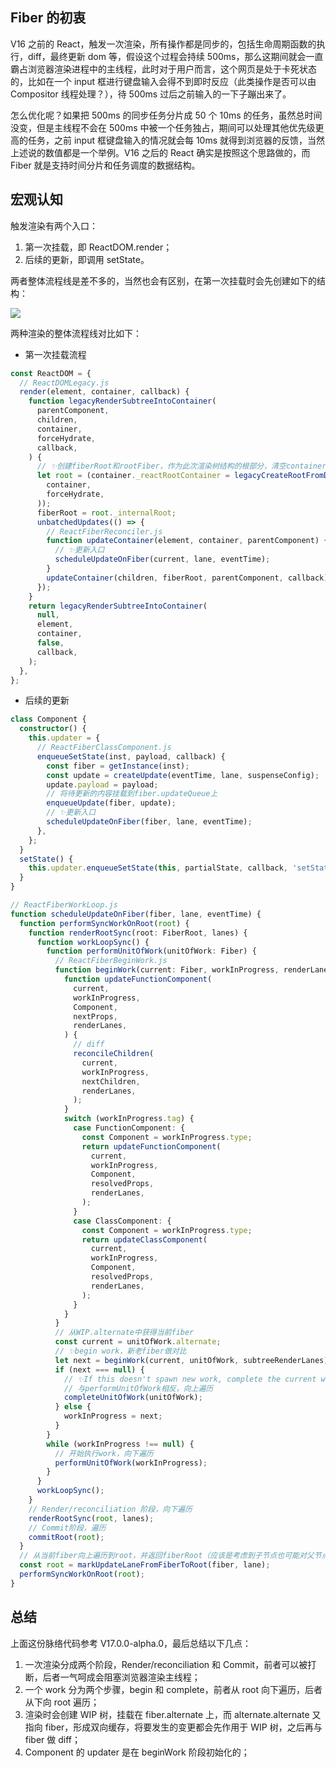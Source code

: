## Fiber 的初衷

V16 之前的 React，触发一次渲染，所有操作都是同步的，包括生命周期函数的执行，diff，最终更新 dom 等，假设这个过程会持续 500ms，那么这期间就会一直霸占浏览器渲染进程中的主线程，此时对于用户而言，这个网页是处于卡死状态的，比如在一个 input 框进行键盘输入会得不到即时反应（此类操作是否可以由 Compositor 线程处理？），待 500ms 过后之前输入的一下子蹦出来了。

怎么优化呢？如果把 500ms 的同步任务分片成 50 个 10ms 的任务，虽然总时间没变，但是主线程不会在 500ms 中被一个任务独占，期间可以处理其他优先级更高的任务，之前 input 框键盘输入的情况就会每 10ms 就得到浏览器的反馈，当然上述说的数值都是一个举例。V16 之后的 React 确实是按照这个思路做的，而 Fiber 就是支持时间分片和任务调度的数据结构。

## 宏观认知

触发渲染有两个入口：

1. 第一次挂载，即 ReactDOM.render；
2. 后续的更新，即调用 setState。

两者整体流程线是差不多的，当然也会有区别，在第一次挂载时会先创建如下的结构：

![](/bimgs/react_dom_render.png)

两种渲染的整体流程线对比如下：

- 第一次挂载流程

```ts
const ReactDOM = {
  // ReactDOMLegacy.js
  render(element, container, callback) {
    function legacyRenderSubtreeIntoContainer(
      parentComponent,
      children,
      container,
      forceHydrate,
      callback,
    ) {
      // ✨创建fiberRoot和rootFiber，作为此次渲染树结构的根部分，清空container的子节点
      let root = (container._reactRootContainer = legacyCreateRootFromDOMContainer(
        container,
        forceHydrate,
      ));
      fiberRoot = root._internalRoot;
      unbatchedUpdates(() => {
        // ReactFiberReconciler.js
        function updateContainer(element, container, parentComponent) {
          // ✨更新入口
          scheduleUpdateOnFiber(current, lane, eventTime);
        }
        updateContainer(children, fiberRoot, parentComponent, callback);
      });
    }
    return legacyRenderSubtreeIntoContainer(
      null,
      element,
      container,
      false,
      callback,
    );
  },
};
```

- 后续的更新

```ts
class Component {
  constructor() {
    this.updater = {
      // ReactFiberClassComponent.js
      enqueueSetState(inst, payload, callback) {
        const fiber = getInstance(inst);
        const update = createUpdate(eventTime, lane, suspenseConfig);
        update.payload = payload;
        // 将待更新的内容挂载到fiber.updateQueue上
        enqueueUpdate(fiber, update);
        // ✨更新入口
        scheduleUpdateOnFiber(fiber, lane, eventTime);
      },
    };
  }
  setState() {
    this.updater.enqueueSetState(this, partialState, callback, 'setState');
  }
}
```

```ts
// ReactFiberWorkLoop.js
function scheduleUpdateOnFiber(fiber, lane, eventTime) {
  function performSyncWorkOnRoot(root) {
    function renderRootSync(root: FiberRoot, lanes) {
      function workLoopSync() {
        function performUnitOfWork(unitOfWork: Fiber) {
          // ReactFiberBeginWork.js
          function beginWork(current: Fiber, workInProgress, renderLanes) {
            function updateFunctionComponent(
              current,
              workInProgress,
              Component,
              nextProps,
              renderLanes,
            ) {
              // diff
              reconcileChildren(
                current,
                workInProgress,
                nextChildren,
                renderLanes,
              );
            }
            switch (workInProgress.tag) {
              case FunctionComponent: {
                const Component = workInProgress.type;
                return updateFunctionComponent(
                  current,
                  workInProgress,
                  Component,
                  resolvedProps,
                  renderLanes,
                );
              }
              case ClassComponent: {
                const Component = workInProgress.type;
                return updateClassComponent(
                  current,
                  workInProgress,
                  Component,
                  resolvedProps,
                  renderLanes,
                );
              }
            }
          }
          // 从WIP.alternate中获得当前fiber
          const current = unitOfWork.alternate;
          // ✨begin work，新老fiber做对比
          let next = beginWork(current, unitOfWork, subtreeRenderLanes);
          if (next === null) {
            // ✨If this doesn't spawn new work, complete the current work.
            // 与performUnitOfWork相反，向上遍历
            completeUnitOfWork(unitOfWork);
          } else {
            workInProgress = next;
          }
        }
        while (workInProgress !== null) {
          // 开始执行work，向下遍历
          performUnitOfWork(workInProgress);
        }
      }
      workLoopSync();
    }
    // Render/reconciliation 阶段，向下遍历
    renderRootSync(root, lanes);
    // Commit阶段，遍历
    commitRoot(root);
  }
  // 从当前fiber向上遍历到root，并返回fiberRoot（应该是考虑到子节点也可能对父节点产生影响所以追溯到root再统一处理rootFiber.updateQueue）
  const root = markUpdateLaneFromFiberToRoot(fiber, lane);
  performSyncWorkOnRoot(root);
}
```

## 总结

上面这份脉络代码参考 V17.0.0-alpha.0，最后总结以下几点：

1. 一次渲染分成两个阶段，Render/reconciliation 和 Commit，前者可以被打断，后者一气呵成会阻塞浏览器渲染主线程；
2. 一个 work 分为两个步骤，begin 和 complete，前者从 root 向下遍历，后者从下向 root 遍历；
3. 渲染时会创建 WIP 树，挂载在 fiber.alternate 上，而 alternate.alternate 又指向 fiber，形成双向缓存，将要发生的变更都会先作用于 WIP 树，之后再与 fiber 做 diff；
4. Component 的 updater 是在 beginWork 阶段初始化的；

[1]: https://makersden.io/blog/look-inside-fiber
[2]: https://github.com/acdlite/react-fiber-architecture
[3]: https://zhuanlan.zhihu.com/p/26027085
[4]: https://link.zhihu.com/?target=https%3A//www.youtube.com/watch%3Fv%3DZCuYPiUIONs

